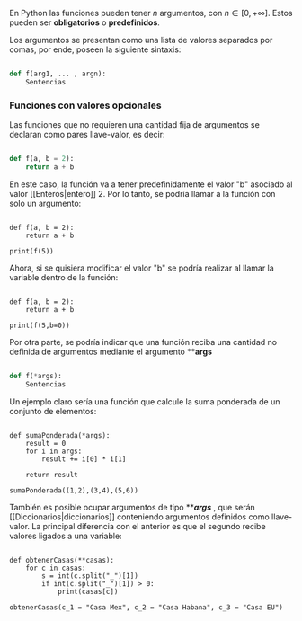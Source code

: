 
En Python las funciones pueden tener $n$ argumentos, con $n\in [0,+\infty]$. Estos pueden ser **obligatorios** o **predefinidos**. 

Los argumentos se presentan como una lista de valores separados por comas, por ende, poseen la siguiente sintaxis: 

```Python

def f(arg1, ... , argn): 
	Sentencias

```

### Funciones con valores opcionales 

Las funciones que no requieren una cantidad fija de argumentos se declaran como pares llave-valor, es decir: 

```Python

def f(a, b = 2):
	return a + b 

```

En este caso, la función va a tener predefinidamente el valor "b" asociado al valor [[Enteros|entero]] 2. Por lo tanto, se podría llamar a la función con solo un argumento: 

```jupyter

def f(a, b = 2):
	return a + b 

print(f(5))

```

Ahora, si se quisiera modificar el valor "b" se podría realizar al llamar la variable dentro de la función: 

```jupyter

def f(a, b = 2):
	return a + b 

print(f(5,b=0))

```

Por otra parte, se podría indicar que una función reciba una cantidad no definida de argumentos mediante el argumento ****args** 

```Python

def f(*args):
	Sentencias 

```

Un ejemplo claro sería una función que calcule la suma ponderada de un conjunto de elementos: 

```jupyter

def sumaPonderada(*args):
	result = 0
	for i in args: 
		result += i[0] * i[1] 

	return result 

sumaPonderada((1,2),(3,4),(5,6))

```

También es posible ocupar argumentos de tipo *****args*** , que serán [[Diccionarios|diccionarios]] conteniendo argumentos definidos como llave-valor. La principal diferencia con el anterior es que el segundo recibe valores ligados a una variable: 

```jupyter 

def obtenerCasas(**casas):
	for c in casas: 
		s = int(c.split("_")[1])
		if int(c.split("_")[1]) > 0:
			print(casas[c])

obtenerCasas(c_1 = "Casa Mex", c_2 = "Casa Habana", c_3 = "Casa EU")

```

